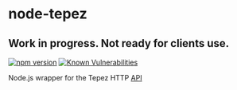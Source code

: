 # node-tepez
## Work in progress. Not ready for clients use.

[![npm version](https://badge.fury.io/js/node-tepez.svg)](http://badge.fury.io/js/node-tepez)
[![Known Vulnerabilities](https://snyk.io/test/npm/node-tepez/badge.svg)](https://snyk.io/test/npm/node-tepez)

Node.js wrapper for the Tepez HTTP [API](https://docs.tepez.co.il)




